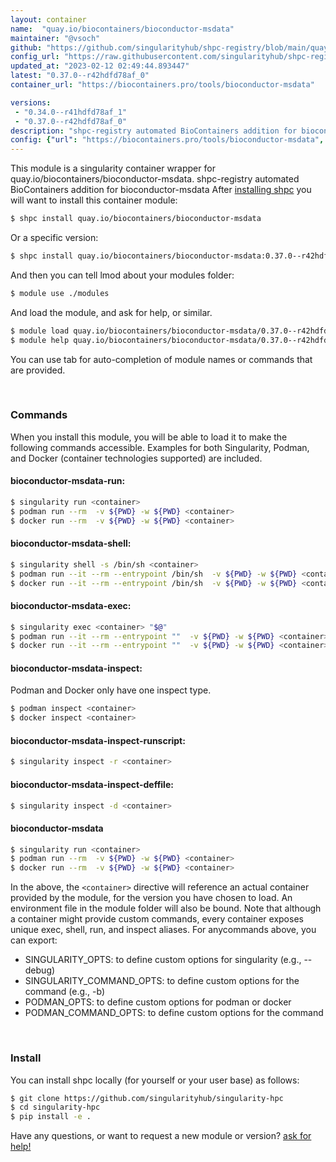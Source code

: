 ```yaml
---
layout: container
name:  "quay.io/biocontainers/bioconductor-msdata"
maintainer: "@vsoch"
github: "https://github.com/singularityhub/shpc-registry/blob/main/quay.io/biocontainers/bioconductor-msdata/container.yaml"
config_url: "https://raw.githubusercontent.com/singularityhub/shpc-registry/main/quay.io/biocontainers/bioconductor-msdata/container.yaml"
updated_at: "2023-02-12 02:49:44.893447"
latest: "0.37.0--r42hdfd78af_0"
container_url: "https://biocontainers.pro/tools/bioconductor-msdata"

versions:
 - "0.34.0--r41hdfd78af_1"
 - "0.37.0--r42hdfd78af_0"
description: "shpc-registry automated BioContainers addition for bioconductor-msdata"
config: {"url": "https://biocontainers.pro/tools/bioconductor-msdata", "maintainer": "@vsoch", "description": "shpc-registry automated BioContainers addition for bioconductor-msdata", "latest": {"0.37.0--r42hdfd78af_0": "sha256:b07fe70e7d4cbfbd4b0595b6027daec35145fcbb5e8f44f32a930ce5945f4e40"}, "tags": {"0.34.0--r41hdfd78af_1": "sha256:b218815e50955bab6c119600cbdebf70e043c541e8cb133047e2210dae8804c8", "0.37.0--r42hdfd78af_0": "sha256:b07fe70e7d4cbfbd4b0595b6027daec35145fcbb5e8f44f32a930ce5945f4e40"}, "docker": "quay.io/biocontainers/bioconductor-msdata"}
---
```


This module is a singularity container wrapper for quay.io/biocontainers/bioconductor-msdata.
shpc-registry automated BioContainers addition for bioconductor-msdata
After [installing shpc](#install) you will want to install this container module:


```bash
$ shpc install quay.io/biocontainers/bioconductor-msdata
```

Or a specific version:

```bash
$ shpc install quay.io/biocontainers/bioconductor-msdata:0.37.0--r42hdfd78af_0
```

And then you can tell lmod about your modules folder:

```bash
$ module use ./modules
```

And load the module, and ask for help, or similar.

```bash
$ module load quay.io/biocontainers/bioconductor-msdata/0.37.0--r42hdfd78af_0
$ module help quay.io/biocontainers/bioconductor-msdata/0.37.0--r42hdfd78af_0
```

You can use tab for auto-completion of module names or commands that are provided.

<br>

### Commands

When you install this module, you will be able to load it to make the following commands accessible.
Examples for both Singularity, Podman, and Docker (container technologies supported) are included.

#### bioconductor-msdata-run:

```bash
$ singularity run <container>
$ podman run --rm  -v ${PWD} -w ${PWD} <container>
$ docker run --rm  -v ${PWD} -w ${PWD} <container>
```

#### bioconductor-msdata-shell:

```bash
$ singularity shell -s /bin/sh <container>
$ podman run --it --rm --entrypoint /bin/sh  -v ${PWD} -w ${PWD} <container>
$ docker run --it --rm --entrypoint /bin/sh  -v ${PWD} -w ${PWD} <container>
```

#### bioconductor-msdata-exec:

```bash
$ singularity exec <container> "$@"
$ podman run --it --rm --entrypoint ""  -v ${PWD} -w ${PWD} <container> "$@"
$ docker run --it --rm --entrypoint ""  -v ${PWD} -w ${PWD} <container> "$@"
```

#### bioconductor-msdata-inspect:

Podman and Docker only have one inspect type.

```bash
$ podman inspect <container>
$ docker inspect <container>
```

#### bioconductor-msdata-inspect-runscript:

```bash
$ singularity inspect -r <container>
```

#### bioconductor-msdata-inspect-deffile:

```bash
$ singularity inspect -d <container>
```



#### bioconductor-msdata

```bash
$ singularity run <container>
$ podman run --rm  -v ${PWD} -w ${PWD} <container>
$ docker run --rm  -v ${PWD} -w ${PWD} <container>
```


In the above, the `<container>` directive will reference an actual container provided
by the module, for the version you have chosen to load. An environment file in the
module folder will also be bound. Note that although a container
might provide custom commands, every container exposes unique exec, shell, run, and
inspect aliases. For anycommands above, you can export:

 - SINGULARITY_OPTS: to define custom options for singularity (e.g., --debug)
 - SINGULARITY_COMMAND_OPTS: to define custom options for the command (e.g., -b)
 - PODMAN_OPTS: to define custom options for podman or docker
 - PODMAN_COMMAND_OPTS: to define custom options for the command

<br>

### Install

You can install shpc locally (for yourself or your user base) as follows:

```bash
$ git clone https://github.com/singularityhub/singularity-hpc
$ cd singularity-hpc
$ pip install -e .
```

Have any questions, or want to request a new module or version? [ask for help!](https://github.com/singularityhub/singularity-hpc/issues)